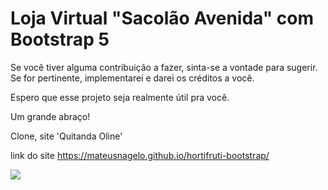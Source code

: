 # Loja Virtual "Sacolão Avenida" com Bootstrap 5


Se você tiver alguma contribuição a fazer, sinta-se a vontade para sugerir. Se for pertinente, implementarei e darei os créditos a você.

Espero que esse projeto seja realmente útil pra você.

Um grande abraço!














 Clone, site 'Quitanda Oline' 


 link do site https://mateusnagelo.github.io/hortifruti-bootstrap/


 <img src="![Sacolão Avenida](https://mateusnagelo.github.io/hortifruti-bootstrap)">